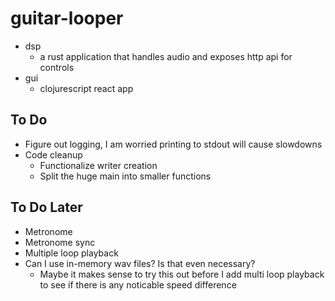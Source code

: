 # guitar-looper

- dsp
  - a rust application that handles audio and exposes http api for controls
- gui
  - clojurescript react app

## To Do

- Figure out logging, I am worried printing to stdout will cause slowdowns
- Code cleanup
  - Functionalize writer creation
  - Split the huge main into smaller functions

## To Do Later

- Metronome
- Metronome sync
- Multiple loop playback
- Can I use in-memory wav files? Is that even necessary?
  - Maybe it makes sense to try this out before I add multi loop playback to see if there is any noticable speed difference
